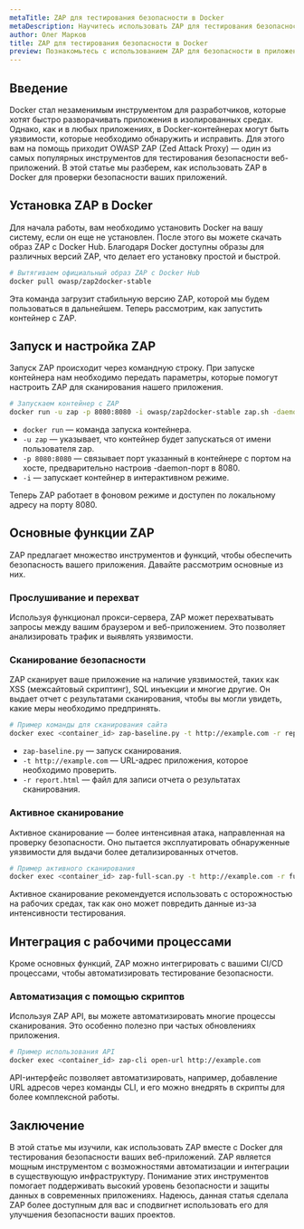 ```yaml
---
metaTitle: ZAP для тестирования безопасности в Docker
metaDescription: Научитесь использовать ZAP для тестирования безопасности приложений, развёрнутых в Docker - исследуйте возможности и функциональность инструмента для улучшения безопасности
author: Олег Марков
title: ZAP для тестирования безопасности в Docker
preview: Познакомьтесь с использованием ZAP для безопасности в приложениях Docker - пошаговые примеры и инструкции помогут вам начать тестирование и улучшить защиту
---
```


## Введение

Docker стал незаменимым инструментом для разработчиков, которые хотят быстро разворачивать приложения в изолированных средах. Однако, как и в любых приложениях, в Docker-контейнерах могут быть уязвимости, которые необходимо обнаружить и исправить. Для этого вам на помощь приходит OWASP ZAP (Zed Attack Proxy) — один из самых популярных инструментов для тестирования безопасности веб-приложений. В этой статье мы разберем, как использовать ZAP в Docker для проверки безопасности ваших приложений.

## Установка ZAP в Docker

Для начала работы, вам необходимо установить Docker на вашу систему, если он еще не установлен. После этого вы можете скачать образ ZAP с Docker Hub. Благодаря Docker доступны образы для различных версий ZAP, что делает его установку простой и быстрой.

```bash
# Вытягиваем официальный образ ZAP с Docker Hub
docker pull owasp/zap2docker-stable
```

Эта команда загрузит стабильную версию ZAP, которой мы будем пользоваться в дальнейшем. Теперь рассмотрим, как запустить контейнер с ZAP.

## Запуск и настройка ZAP

Запуск ZAP происходит через командную строку. При запуске контейнера нам необходимо передать параметры, которые помогут настроить ZAP для сканирования нашего приложения.

```bash
# Запускаем контейнер с ZAP
docker run -u zap -p 8080:8080 -i owasp/zap2docker-stable zap.sh -daemon -port 8080
```

- `docker run` — команда запуска контейнера.
- `-u zap` — указывает, что контейнер будет запускаться от имени пользователя zap.
- `-p 8080:8080` — связывает порт указанный в контейнере с портом на хосте, предварительно настроив -daemon-порт в 8080.
- `-i` — запускает контейнер в интерактивном режиме.

Теперь ZAP работает в фоновом режиме и доступен по локальному адресу на порту 8080.

## Основные функции ZAP

ZAP предлагает множество инструментов и функций, чтобы обеспечить безопасность вашего приложения. Давайте рассмотрим основные из них.

### Прослушивание и перехват

Используя функционал прокси-сервера, ZAP может перехватывать запросы между вашим браузером и веб-приложением. Это позволяет анализировать трафик и выявлять уязвимости.

### Сканирование безопасности

ZAP сканирует ваше приложение на наличие уязвимостей, таких как XSS (межсайтовый скриптинг), SQL инъекции и многие другие. Он выдает отчет с результатами сканирования, чтобы вы могли увидеть, какие меры необходимо предпринять.

```bash
# Пример команды для сканирования сайта
docker exec <container_id> zap-baseline.py -t http://example.com -r report.html
```

- `zap-baseline.py` — запуск сканирования.
- `-t http://example.com` — URL-адрес приложения, которое необходимо проверить.
- `-r report.html` — файл для записи отчета о результатах сканирования.

### Активное сканирование

Активное сканирование — более интенсивная атака, направленная на проверку безопасности. Оно пытается эксплуатировать обнаруженные уязвимости для выдачи более детализированных отчетов.

```bash
# Пример активного сканирования
docker exec <container_id> zap-full-scan.py -t http://example.com -r full_report.html
```

Активное сканирование рекомендуется использовать с осторожностью на рабочих средах, так как оно может повредить данные из-за интенсивности тестирования.

## Интеграция с рабочими процессами

Кроме основных функций, ZAP можно интегрировать с вашими CI/CD процессами, чтобы автоматизировать тестирование безопасности.

### Автоматизация с помощью скриптов

Используя ZAP API, вы можете автоматизировать многие процессы сканирования. Это особенно полезно при частых обновлениях приложения.

```bash
# Пример использования API
docker exec <container_id> zap-cli open-url http://example.com
```

API-интерфейс позволяет автоматизировать, например, добавление URL адресов через команды CLI, и его можно внедрять в скрипты для более комплексной работы.

## Заключение

В этой статье мы изучили, как использовать ZAP вместе с Docker для тестирования безопасности ваших веб-приложений. ZAP является мощным инструментом с возможностями автоматизации и интеграции в существующую инфраструктуру. Понимание этих инструментов помогает поддерживать высокий уровень безопасности и защиты данных в современных приложениях. Надеюсь, данная статья сделала ZAP более доступным для вас и сподвигнет использовать его для улучшения безопасности ваших проектов.